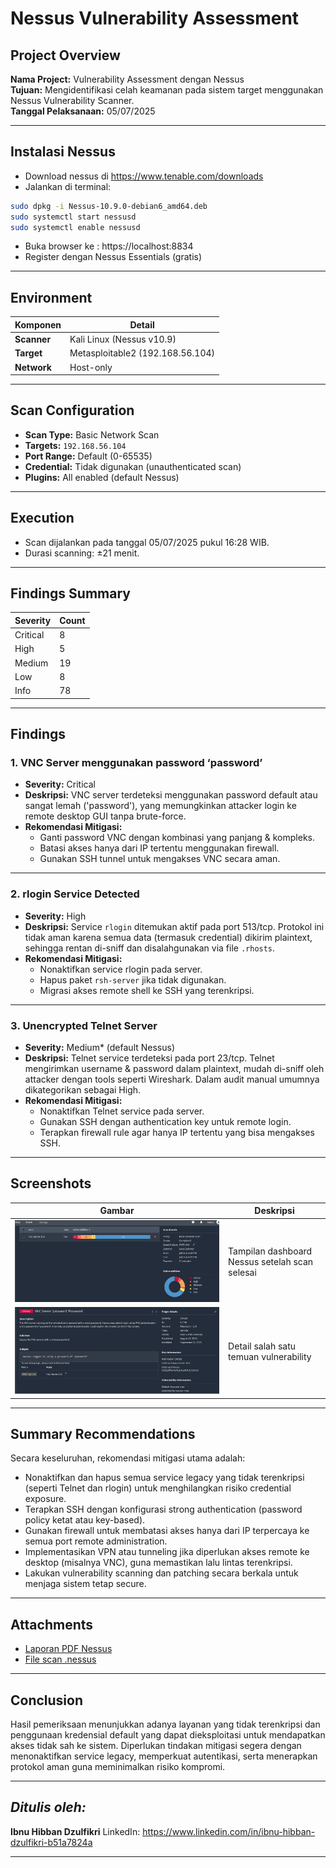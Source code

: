 # Nessus Vulnerability Assessment

## Project Overview

**Nama Project:** Vulnerability Assessment dengan Nessus  
**Tujuan:** Mengidentifikasi celah keamanan pada sistem target menggunakan Nessus Vulnerability Scanner.  
**Tanggal Pelaksanaan:** 05/07/2025

---

## Instalasi Nessus

- Download nessus di https://www.tenable.com/downloads
- Jalankan di terminal:

```bash
sudo dpkg -i Nessus-10.9.0-debian6_amd64.deb
sudo systemctl start nessusd
sudo systemctl enable nessusd
```

- Buka browser ke : https://localhost:8834
- Register dengan Nessus Essentials (gratis)

---

## Environment

| Komponen    | Detail                           |
| ----------- | -------------------------------- |
| **Scanner** | Kali Linux (Nessus v10.9)        |
| **Target**  | Metasploitable2 (192.168.56.104) |
| **Network** | Host-only                        |

---

## Scan Configuration

- **Scan Type:** Basic Network Scan
- **Targets:** `192.168.56.104`
- **Port Range:** Default (0-65535)
- **Credential:** Tidak digunakan (unauthenticated scan)
- **Plugins:** All enabled (default Nessus)

---

## Execution

- Scan dijalankan pada tanggal 05/07/2025 pukul 16:28 WIB.
- Durasi scanning: ±21 menit.

---

## Findings Summary

| Severity | Count |
| -------- | ----- |
| Critical | 8     |
| High     | 5     |
| Medium   | 19    |
| Low      | 8     |
| Info     | 78    |

---

## Findings

### 1️. VNC Server menggunakan password ‘password’

- **Severity:** Critical
- **Deskripsi:**
  VNC server terdeteksi menggunakan password default atau sangat lemah ('password'), yang memungkinkan attacker login ke remote desktop GUI tanpa brute-force.
- **Rekomendasi Mitigasi:**
  - Ganti password VNC dengan kombinasi yang panjang & kompleks.
  - Batasi akses hanya dari IP tertentu menggunakan firewall.
  - Gunakan SSH tunnel untuk mengakses VNC secara aman.

---

### 2️. rlogin Service Detected

- **Severity:** High
- **Deskripsi:**
  Service `rlogin` ditemukan aktif pada port 513/tcp. Protokol ini tidak aman karena semua data (termasuk credential) dikirim plaintext, sehingga rentan di-sniff dan disalahgunakan via file `.rhosts`.
- **Rekomendasi Mitigasi:**
  - Nonaktifkan service rlogin pada server.
  - Hapus paket `rsh-server` jika tidak digunakan.
  - Migrasi akses remote shell ke SSH yang terenkripsi.

---

### 3️. Unencrypted Telnet Server

- **Severity:** Medium\* (default Nessus)
- **Deskripsi:**
  Telnet service terdeteksi pada port 23/tcp. Telnet mengirimkan username & password dalam plaintext, mudah di-sniff oleh attacker dengan tools seperti Wireshark. Dalam audit manual umumnya dikategorikan sebagai High.
- **Rekomendasi Mitigasi:**
  - Nonaktifkan Telnet service pada server.
  - Gunakan SSH dengan authentication key untuk remote login.
  - Terapkan firewall rule agar hanya IP tertentu yang bisa mengakses SSH.

---

## Screenshots

| Gambar                               | Deskripsi                                      |
| ------------------------------------ | ---------------------------------------------- |
| ![Dashboard](nessus_dashboard.png)   | Tampilan dashboard Nessus setelah scan selesai |
| ![Detail Finding](nessus_detail.png) | Detail salah satu temuan vulnerability         |

---

## Summary Recommendations

Secara keseluruhan, rekomendasi mitigasi utama adalah:

- Nonaktifkan dan hapus semua service legacy yang tidak terenkripsi (seperti Telnet dan rlogin) untuk menghilangkan risiko credential exposure.
- Terapkan SSH dengan konfigurasi strong authentication (password policy ketat atau key-based).
- Gunakan firewall untuk membatasi akses hanya dari IP terpercaya ke semua port remote administration.
- Implementasikan VPN atau tunneling jika diperlukan akses remote ke desktop (misalnya VNC), guna memastikan lalu lintas terenkripsi.
- Lakukan vulnerability scanning dan patching secara berkala untuk menjaga sistem tetap secure.

---

## Attachments

- [Laporan PDF Nessus](nessus_report.pdf)
- [File scan .nessus](scan_file.nessus)

---

## Conclusion

Hasil pemeriksaan menunjukkan adanya layanan yang tidak terenkripsi dan penggunaan kredensial default yang dapat dieksploitasi untuk mendapatkan akses tidak sah ke sistem. Diperlukan tindakan mitigasi segera dengan menonaktifkan service legacy, memperkuat autentikasi, serta menerapkan protokol aman guna meminimalkan risiko kompromi.

---

## _Ditulis oleh:_

**Ibnu Hibban Dzulfikri**
LinkedIn: https://www.linkedin.com/in/ibnu-hibban-dzulfikri-b51a7824a

---

